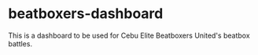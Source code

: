 # beatboxers-dashboard
This is a dashboard to be used for Cebu Elite Beatboxers United's beatbox battles.
